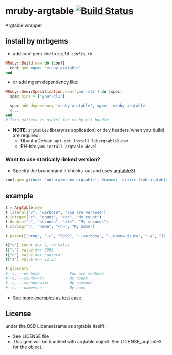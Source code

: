 # mruby-argtable   [![Build Status](https://travis-ci.org/udzura/mruby-argtable.svg?branch=master)](https://travis-ci.org/udzura/mruby-argtable)

Argtable wrapper

## install by mrbgems

- add conf.gem line to `build_config.rb`

```ruby
MRuby::Build.new do |conf|
  conf.gem mgem: 'mruby-argtable'
end
```

- or add mgem dependency like:

```ruby
MRuby::Gem::Specification.new('your-cli') do |spec|
  spec.bins = ["your-cli"]

  spec.add_dependency 'mruby-argtable', mgem: 'mruby-argtable'
  #...
end
# This pattern is useful for mruby-cli bundle
```

- **NOTE**: `argtable2` library(as application) or dev headers(when you build) are required.
  - Ubuntu/Debian: `apt-get install libargtable2-dev`
  - RH-ish: `yum install argtable-devel`

### Want to use statically linked version?

- Specify the branch(and it checks-out and uses [argtable3](https://github.com/argtable/argtable3)).

```ruby
conf.gem github: 'udzura/mruby-argtable', branch: 'static-link-argtable3'
```

## example

```ruby
t = Argtable.new
t.literal("v", "verbose", "You are verbose")
t.integer("c", "count", "<c>", "My count")
t.double("s", "seconds", "<t>", "My seconds")
t.string("n", "name", "<n>", "My name")

t.parse(["prog", "-c", "9999", "--verbose", "--name=udzura", "-s", "12.25"])

t["v"].count #=> 1, no value
t["c"].value #=> 9999
t["n"].value #=> "udzura"
t["s"].value #=> 12.25

t.glossary
# -v, --verbose             You are verbose
# -c, --count=<c>           My count
# -s, --seconds=<t>         My seconds
# -n, --name=<n>            My name
```

- [See more examples as test case.](https://github.com/udzura/mruby-argtable/blob/master/test/argtable_test.rb)

## License

under the BSD License(same as argtable itself):
- See LICENSE file
- This gem will be bundled with argtable object. See LICENSE_argtable3 for the object.

